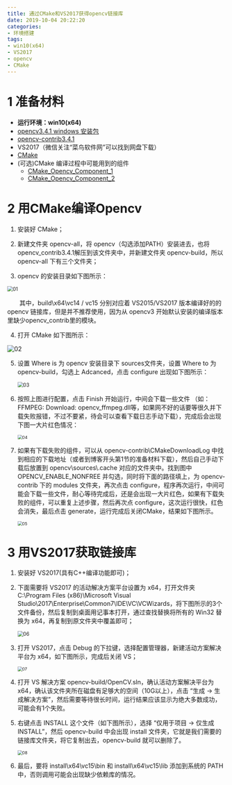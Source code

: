 ```yaml
---
title: 通过CMake和VS2017获得opencv链接库
date: 2019-10-04 20:22:20
categories:
- 环境搭建
tags:
- win10(x64)
- VS2017
- opencv
- CMake
---
```


# **1 准备材料**

- **运行环境：win10(x64)**
- [opencv3.4.1 windows 安装包](https://opencv.org/releases/page/2/)
- [opencv-contrib3.4.1](https://github.com/opencv/opencv_contrib/tree/3.4.1)
- VS2017（微信关注“菜鸟软件网”可以找到网盘下载）
- [CMake](https://github.com/Kitware/CMake/releases/download/v3.15.4/cmake-3.15.4-win64-x64.msi)
- (可选)CMake 编译过程中可能用到的组件
  - [CMake_Opencv_Component_1](https://github.com/fairytail655/CMake_Opencv_Component_1.git)
  - [CMake_Opencv_Component_2](https://github.com/fairytail655/CMake_Opencv_Component_2.git)



# **2 用CMake编译Opencv**

1. 安装好 CMake；

2. 新建文件夹 opencv-all，将 opencv（勾选添加PATH）安装进去，也将opencv_contrib3.4.1解压到该文件夹中，并新建文件夹 opencv-build，所以 opencv-all 下有三个文件夹；

3.  opencv 的安装目录如下图所示：

   <img src="191004-2/01.png" alt="01" style="zoom: 80%;" />

   &emsp;&emsp;其中，build\x64\vc14 / vc15 分别对应着 VS2015/VS2017 版本编译好的的 opencv 链接库，但是并不推荐使用，因为从 opencv3 开始默认安装的编译版本里缺少opencv_contrib里的模块。

4.  打开 CMake 如下图所示：

   ![02](191004-2/02.png)

5. 设置 Where is 为 opencv 安装目录下 sources文件夹，设置 Where to 为 opencv-build，勾选上 Adcanced，点击 configure 出现如下图所示：

   <img src="191004-2/03.png" alt="03" style="zoom:80%;" />

6. 按照上图进行配置，点击 Finish 开始运行，中间会下载一些文件 （如：FFMPEG: Download: opencv_ffmpeg.dll等，如果网不好的话要等很久并下载失败报错，不过不要紧，待会可以查看下载日志手动下载），完成后会出现下图一大片红色情况：

   <img src="191004-2/04.png" alt="04" style="zoom: 67%;" />

7. 如果有下载失败的组件，可以从 opencv-contrib\CMakeDownloadLog 中找到相应的下载地址（或者到博客开头第1节的准备材料下载），然后自己手动下载后放置到 opencv\sources\\.cache 对应的文件夹中。找到图中 OPENCV_ENABLE_NONFREE 并勾选，同时将下面的路径填上，为 opencv-contrib 下的 modules 文件夹，再次点击 configure，程序再次运行，中间可能会下载一些文件，耐心等待完成后，还是会出现一大片红色，如果有下载失败的组件，可以重复上述步骤，然后再次点 configure，这次运行很快，红色会消失，最后点击 generate，运行完成后关闭CMake，结果如下图所示。

   <img src="191004-2/05.png" alt="05" style="zoom:67%;" />



# **3 用VS2017获取链接库**

1. 安装好 VS2017(具有C++编译功能即可)；

2. 下面需要将 VS2017 的活动解决方案平台设置为 x64，打开文件夹 C:\Program Files (x86)\Microsoft Visual Studio\2017\Enterprise\Common7\IDE\VC\VCWizards，将下图所示的3个文件备份，然后复制到桌面用记事本打开，通过查找替换将所有的 Win32 替换为 x64，再复制到原文件夹中覆盖即可；

   <img src="191004-2/06.png" alt="06" style="zoom:80%;" />

3. 打开 VS2017，点击 Debug 的下拉键，选择配置管理器，新建活动方案解决平台为 x64，如下图所示，完成后关闭 VS；

   <img src="191004-2/07.png" alt="07" style="zoom:67%;" />

4. 打开 VS 解决方案 opencv-build/OpenCV.sln，确认活动方案解决平台为 x64，确认该文件夹所在磁盘有足够大的空间（10G以上），点击 “生成 -> 生成解决方案”，然后需要等待很长时间，运行结果应该显示为绝大多数成功，可能会有1个失败。

5. 右键点击 INSTALL 这个文件（如下图所示），选择 “仅用于项目 -> 仅生成 INSTALL”，然后 opencv-build 中会出现 install 文件夹，它就是我们需要的链接库文件夹，将它复制出去，opencv-build 就可以删除了。

   <img src="191004-2/08.png" alt="08" style="zoom:67%;" />
   
6. 最后，要将 install\x64\vc15\bin 和 install\x64\vc15\lib 添加到系统的 PATH 中，否则调用可能会出现缺少依赖库的情况。